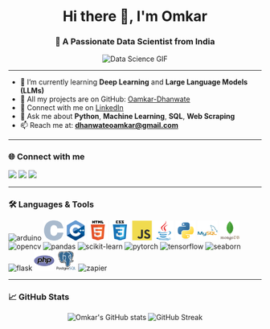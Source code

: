 <h1 align="center">Hi there 👋, I'm Omkar</h1>
<h3 align="center">🚀 A Passionate Data Scientist from India</h3>

<p align="center">
  <img src="https://media.giphy.com/media/qgQUggAC3Pfv687qPC/giphy.gif" width="500" alt="Data Science GIF"/>
</p>

---

- 🌱 I’m currently learning **Deep Learning** and **Large Language Models (LLMs)**
- 💼 All my projects are on GitHub: [Oamkar-Dhanwate](https://github.com/Oamkar-Dhanwate?tab=repositories)
- 🔗 Connect with me on [LinkedIn](https://www.linkedin.com/in/oamkar-dhanwate-69b9b4334)
- 💬 Ask me about **Python**, **Machine Learning**, **SQL**, **Web Scraping**
- 📫 Reach me at: **dhanwateoamkar@gmail.com**

---

### 🌐 Connect with me

<p align="left">
  <a href="mailto:dhanwateoamkar@gmail.com"><img src="https://img.shields.io/badge/Gmail-D14836?style=flat&logo=gmail&logoColor=white"/></a>
  <a href="https://www.linkedin.com/in/oamkar-dhanwate-69b9b4334"><img src="https://img.shields.io/badge/LinkedIn-blue?style=flat&logo=linkedin&logoColor=white"/></a>
  <a href="https://github.com/Oamkar-Dhanwate"><img src="https://img.shields.io/badge/GitHub-000000?style=flat&logo=github&logoColor=white"/></a>
</p>

---

### 🛠️ Languages & Tools

<p align="left">
  <img src="https://cdn.worldvectorlogo.com/logos/arduino-1.svg" alt="arduino" width="40"/>
  <img src="https://raw.githubusercontent.com/devicons/devicon/master/icons/c/c-original.svg" alt="c" width="40"/>
  <img src="https://raw.githubusercontent.com/devicons/devicon/master/icons/cplusplus/cplusplus-original.svg" alt="cplusplus" width="40"/>
  <img src="https://raw.githubusercontent.com/devicons/devicon/master/icons/html5/html5-original-wordmark.svg" alt="html5" width="40"/>
  <img src="https://raw.githubusercontent.com/devicons/devicon/master/icons/css3/css3-original-wordmark.svg" alt="css3" width="40"/>
  <img src="https://raw.githubusercontent.com/devicons/devicon/master/icons/javascript/javascript-original.svg" alt="javascript" width="40"/>
  <img src="https://raw.githubusercontent.com/devicons/devicon/master/icons/java/java-original.svg" alt="java" width="40"/>
  <img src="https://raw.githubusercontent.com/devicons/devicon/master/icons/python/python-original.svg" alt="python" width="40"/>
  <img src="https://raw.githubusercontent.com/devicons/devicon/master/icons/mysql/mysql-original-wordmark.svg" alt="mysql" width="40"/>
  <img src="https://raw.githubusercontent.com/devicons/devicon/master/icons/mongodb/mongodb-original-wordmark.svg" alt="mongodb" width="40"/>
  <img src="https://www.vectorlogo.zone/logos/opencv/opencv-icon.svg" alt="opencv" width="40"/>
  <img src="https://cdn.jsdelivr.net/gh/devicons/devicon/icons/pandas/pandas-original.svg" alt="pandas" width="40"/>
  <img src="https://upload.wikimedia.org/wikipedia/commons/0/05/Scikit_learn_logo_small.svg" alt="scikit-learn" width="40"/>
  <img src="https://www.vectorlogo.zone/logos/pytorch/pytorch-icon.svg" alt="pytorch" width="40"/>
  <img src="https://www.vectorlogo.zone/logos/tensorflow/tensorflow-icon.svg" alt="tensorflow" width="40"/>
  <img src="https://seaborn.pydata.org/_images/logo-mark-lightbg.svg" alt="seaborn" width="40"/>
  <img src="https://www.vectorlogo.zone/logos/pocoo_flask/pocoo_flask-icon.svg" alt="flask" width="40"/>
  <img src="https://raw.githubusercontent.com/devicons/devicon/master/icons/php/php-original.svg" alt="php" width="40"/>
  <img src="https://raw.githubusercontent.com/devicons/devicon/master/icons/postgresql/postgresql-original-wordmark.svg" alt="postgresql" width="40"/>
  <img src="https://www.vectorlogo.zone/logos/zapier/zapier-icon.svg" alt="zapier" width="40"/>
</p>

---

### 📈 GitHub Stats

<p align="center">
  <img src="https://github-readme-stats.vercel.app/api?username=Oamkar-Dhanwate&show_icons=true&theme=radical" alt="Omkar's GitHub stats" />
  <img src="https://github-readme-streak-stats.herokuapp.com/?user=Oamkar-Dhanwate&theme=radical" alt="GitHub Streak" />
</p>

